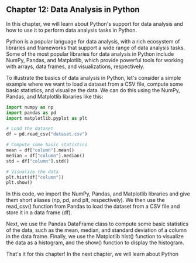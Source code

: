 ## Chapter 12: Data Analysis in Python

In this chapter, we will learn about Python's support for data analysis and how to use it to perform data analysis tasks in Python.

Python is a popular language for data analysis, with a rich ecosystem of libraries and frameworks that support a wide range of data analysis tasks. Some of the most popular libraries for data analysis in Python include NumPy, Pandas, and Matplotlib, which provide powerful tools for working with arrays, data frames, and visualizations, respectively.

To illustrate the basics of data analysis in Python, let's consider a simple example where we want to load a dataset from a CSV file, compute some basic statistics, and visualize the data. We can do this using the NumPy, Pandas, and Matplotlib libraries like this:

```python
import numpy as np
import pandas as pd
import matplotlib.pyplot as plt

# Load the dataset
df = pd.read_csv("dataset.csv")

# Compute some basic statistics
mean = df["column"].mean()
median = df["column"].median()
std = df["column"].std()

# Visualize the data
plt.hist(df["column"])
plt.show()
```

In this code, we import the NumPy, Pandas, and Matplotlib libraries and give them short aliases (np, pd, and plt, respectively). We then use the read_csv() function from Pandas to load the dataset from a CSV file and store it in a data frame (df).

Next, we use the Pandas DataFrame class to compute some basic statistics of the data, such as the mean, median, and standard deviation of a column in the data frame. Finally, we use the Matplotlib hist() function to visualize the data as a histogram, and the show() function to display the histogram.

That's it for this chapter! In the next chapter, we will learn about Python